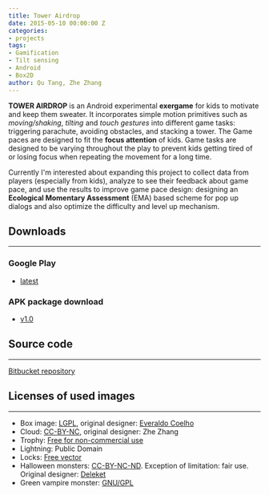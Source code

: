 ```yaml
---
title: Tower Airdrop
date: 2015-05-10 00:00:00 Z
categories:
- projects
tags:
- Gamification
- Tilt sensing
- Android
- Box2D
author: Qu Tang, Zhe Zhang
---
```


**TOWER AIRDROP** is an Android experimental **exergame** for kids to motivate and keep them sweater. It incorporates simple motion primitives such as *moving/shaking*, *tilting* and *touch gestures* into different game tasks: triggering parachute, avoiding obstacles, and stacking a tower. The Game paces are designed to fit the **focus attention** of kids. Game tasks are designed to be varying throughout the play to prevent kids getting tired of or losing focus when repeating the movement for a long time. <!--more-->

Currently I'm interested about expanding this project to collect data from players (especially from kids), analyze to see their feedback about game pace, and use the results to improve game pace design: designing an **Ecological Momentary Assessment** (EMA) based scheme for pop up dialogs and also optimize the difficulty and level up mechanism.

## Downloads
---

### Google Play

- [latest](https://play.google.com/store/apps/details?id=edu.neu.mhealth.qutang.towerairdrop)

### APK package download

- [v1.0](https://bitbucket.org/qutang/towerairdrop/downloads/TowerAirdrop-v1.0.apk)

## Source code
---

[Bitbucket repository](https://bitbucket.org/qutang/towerairdrop/overview)

## Licenses of used images
---

 - Box image: [LGPL](http://www.gnu.org/licenses/lgpl.html), original designer: [Everaldo Coelho](http://www.everaldo.com)
 - Cloud: [CC-BY-NC](http://www.everaldo.com/), original designer: Zhe Zhang
 - Trophy: [Free for non-commercial use](http://www.customicondesign.com/)
 - Lightning: Public Domain
 - Locks: [Free vector](http://www.freevectors.net/)
 - Halloween monsters: [CC-BY-NC-ND](http://creativecommons.org/licenses/by-nc-nd/3.0/). Exception of limitation: fair use. Original designer: [Deleket](http://deleket.deviantart.com)
 - Green vampire monster: [GNU/GPL](http://www.gnu.org/licenses/gpl.html)
